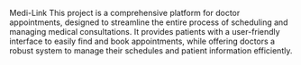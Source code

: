 Medi-Link 
This project is a comprehensive platform for doctor appointments, designed to streamline the entire process of scheduling and managing medical consultations. It provides patients with a user-friendly interface to easily find and book appointments, while offering doctors a robust system to manage their schedules and patient information efficiently.
